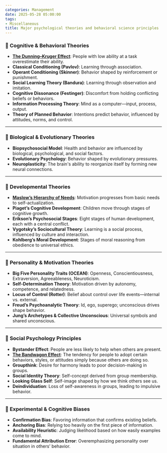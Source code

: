 ```yaml
---
categories: Management
date: 2025-05-28 05:00:00
tags:
- Miscellaneous
title: Major psychological theories and behavioral science principles
---
```


### 🧠 **Cognitive & Behavioral Theories**
- **[The Dunning–Kruger Effect](https://thedecisionlab.com/biases/dunning-kruger-effect)**: People with low ability at a task overestimate their ability.
- **Classical Conditioning (Pavlov)**: Learning through association.
- **Operant Conditioning (Skinner)**: Behavior shaped by reinforcement or punishment.
- **Social Learning Theory (Bandura)**: Learning through observation and imitation.
- **Cognitive Dissonance (Festinger)**: Discomfort from holding conflicting beliefs or behaviors.
- **Information Processing Theory**: Mind as a computer—input, process, output.
- **Theory of Planned Behavior**: Intentions predict behavior, influenced by attitudes, norms, and control.

---

### 🧬 **Biological & Evolutionary Theories**
- **Biopsychosocial Model**: Health and behavior are influenced by biological, psychological, and social factors.
- **Evolutionary Psychology**: Behavior shaped by evolutionary pressures.
- **Neuroplasticity**: The brain's ability to reorganize itself by forming new neural connections.

---

### 🧒 **Developmental Theories**
- **[Maslow’s Hierarchy of Needs](https://www.simplypsychology.org/maslow.htm)**: Motivation progresses from basic needs to self-actualization.
- **Piaget’s Cognitive Development**: Children move through stages of cognitive growth.
- **Erikson’s Psychosocial Stages**: Eight stages of human development, each with a central conflict.
- **Vygotsky’s Sociocultural Theory**: Learning is a social process, influenced by culture and interaction.
- **Kohlberg’s Moral Development**: Stages of moral reasoning from obedience to universal ethics.

---

### 🧍 **Personality & Motivation Theories**
- **Big Five Personality Traits (OCEAN)**: Openness, Conscientiousness, Extraversion, Agreeableness, Neuroticism.
- **Self-Determination Theory**: Motivation driven by autonomy, competence, and relatedness.
- **Locus of Control (Rotter)**: Belief about control over life events—internal vs. external.
- **Freud’s Psychoanalytic Theory**: Id, ego, superego; unconscious drives shape behavior.
- **Jung’s Archetypes & Collective Unconscious**: Universal symbols and shared unconscious.

---

### 👥 **Social Psychology Principles**
- **Bystander Effect**: People are less likely to help when others are present.
- **[The Bandwagon Effect](https://thedecisionlab.com/biases/bandwagon-effect)**: The tendency for people to adopt certain behaviors, styles, or attitudes simply because others are doing so.
- **Groupthink**: Desire for harmony leads to poor decision-making in groups.
- **Social Identity Theory**: Self-concept derived from group membership.
- **Looking Glass Self**: Self-image shaped by how we think others see us.
- **Deindividuation**: Loss of self-awareness in groups, leading to impulsive behavior.

---

### 🧪 **Experimental & Cognitive Biases**
- **Confirmation Bias**: Favoring information that confirms existing beliefs.
- **Anchoring Bias**: Relying too heavily on the first piece of information.
- **Availability Heuristic**: Judging likelihood based on how easily examples come to mind.
- **Fundamental Attribution Error**: Overemphasizing personality over situation in others’ behavior.